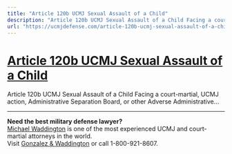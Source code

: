 ```yaml
---
title: "Article 120b UCMJ Sexual Assault of a Child"
description: "Article 120b UCMJ Sexual Assault of a Child Facing a court-martial, UCMJ action, Administrative Separation Board, or other Adverse Administrative..."
url: "https://ucmjdefense.com/article-120b-ucmj-sexual-assault-of-a-child.html"
---
```


# [Article 120b UCMJ Sexual Assault of a Child](https://ucmjdefense.com/article-120b-ucmj-sexual-assault-of-a-child.html)

Article 120b UCMJ Sexual Assault of a Child Facing a court-martial, UCMJ action, Administrative Separation Board, or other Adverse Administrative...

---

**Need the best military defense lawyer?**  
[Michael Waddington](https://ucmjdefense.com/attorneys/michael-stewart-waddington-partner.html) is one of the most experienced UCMJ and court-martial attorneys in the world.  
Visit [Gonzalez & Waddington](https://ucmjdefense.com) or call 1-800-921-8607.
